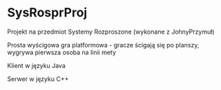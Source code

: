 # SysRosprProj
Projekt na przedmiot Systemy Rozproszone (wykonane z JohnyPrzymuł)

Prosta wyścigowa gra platformowa - gracze ścigają się po planszy, wygrywa pierwsza osoba na linii mety

Klient w języku Java

Serwer w języku C++
